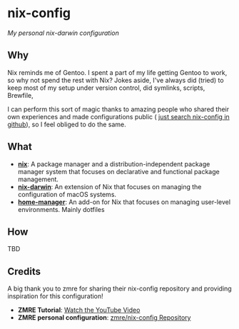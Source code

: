 # nix-config

*My personal nix-darwin configuration*

## Why

Nix reminds me of Gentoo. I spent a part of my life getting Gentoo to work, so why not spend the rest with Nix?
Jokes aside, I've always did (tried) to keep most of my setup under version control, did symlinks, scripts, Brewfile, 

I can perform this sort of magic thanks to amazing people who shared their own experiences and made configurations public ( [just search nix-config in github](https://github.com/search?q=nix-config+darwin&type=repositories)), so I feel obliged to do the same.

## What

- **[nix](https://nixos.org/)**: A package manager and a distribution-independent package manager system that focuses on declarative and functional package management.
- **[nix-darwin](https://github.com/LnL7/nix-darwin)**: An extension of Nix that focuses on managing the configuration of macOS systems.
- **[home-manager](https://github.com/nix-community/home-manager)**: An add-on for Nix that focuses on managing user-level environments. Mainly dotfiles

## How

TBD

## Credits

A big thank you to zmre for sharing their nix-config repository and providing inspiration for this configuration!

- **ZMRE Tutorial**: [Watch the YouTube Video](https://www.youtube.com/watch?v=LE5JR4JcvMg)
- **ZMRE personal configuration**: [zmre/nix-config Repository](https://github.com/zmre/nix-config)

